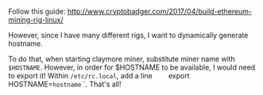 Follow this guide: http://www.cryptobadger.com/2017/04/build-ethereum-mining-rig-linux/

However, since I have many different rigs, I want to dynamically generate hostname.

To do that, when starting claymore miner, substitute miner name with `$HOSTNAME`. However, in order for $HOSTNAME to be available, I would need to export it! Within `/etc/rc.local`, add a line `    `export HOSTNAME=`hostname`    `. That's all!

